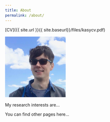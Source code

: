```yaml
---
title: About
permalink: /about/
---
```


[CV]({{ site.url }}{{ site.baseurl}}/files/kasycv.pdf)

<img src="files/profilepic.jpg" width="200" height="200" />



My research interests are...

You can find other pages here...